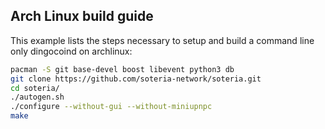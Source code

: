 Arch Linux build guide
----------------------

This example lists the steps necessary to setup and build a command line only
dingocoind on archlinux:

```sh
pacman -S git base-devel boost libevent python3 db
git clone https://github.com/soteria-network/soteria.git
cd soteria/
./autogen.sh
./configure --without-gui --without-miniupnpc
make
```
